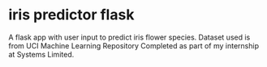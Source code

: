 # iris predictor flask
A flask app with user input to predict iris flower species.
Dataset used is from UCI Machine Learning Repository
Completed as part of my internship at Systems Limited.
